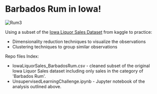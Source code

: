 # Barbados Rum in Iowa!

![Rum3](https://user-images.githubusercontent.com/10410903/112689518-d068f780-8e50-11eb-8af7-c036134810b3.jpg)

Using a subset of the [Iowa Liquor Sales Dataset](https://www.kaggle.com/residentmario/iowa-liquor-sales) from kaggle to practice:
 * Dimensionality reduction techniques to visualize the observations
 * Clustering techniques to group similar observations

Repo files Index:
 * IowaLiquorSales_BarbadosRum.csv - cleaned subset of the original Iowa Liquor Sales dataset including only sales in the category of 'Barbados Rum'.
 * UnsupervisedLearningChallenge.ipynb - Jupyter notebook of the analysis outlined above.

